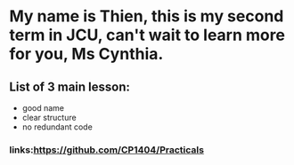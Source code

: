 # My name is Thien, this is my second term in JCU, can't wait to learn more for you, Ms Cynthia.
## List of 3 main lesson:
- good name 
- clear structure
- no redundant code
### links:https://github.com/CP1404/Practicals
